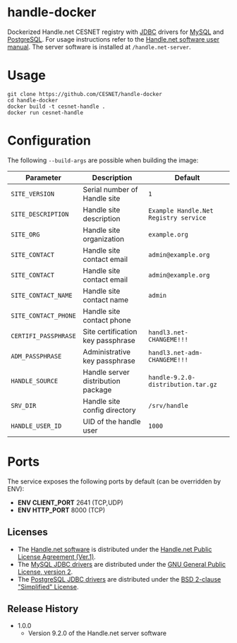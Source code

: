 # handle-docker
Dockerized Handle.net CESNET registry
with [JDBC](http://www.oracle.com/technetwork/java/javase/jdbc/index.html)
drivers for [MySQL](https://www.mysql.com/) and
[PostgreSQL](https://www.postgresql.org/). For usage instructions refer to the
[Handle.net software user manual](
https://www.handle.net/tech_manual/HN_Tech_Manual_8.pdf). The server software
is installed at ```/handle.net-server```.

# Usage

```
git clone https://github.com/CESNET/handle-docker
cd handle-docker
docker build -t cesnet-handle .
docker run cesnet-handle
```

# Configuration

The following `--build-args` are possible when building the image:

| Parameter                            | Description                               | Default                                                 |
| ------------------------------------ | ----------------------------------------- | ------------------------------------- |
| `SITE_VERSION`                       | Serial number of Handle site              | `1`                                   |                                   
| `SITE_DESCRIPTION`                   | Handle site description                   | `Example Handle.Net Registry service` |                   
| `SITE_ORG`                           | Handle site organization                  | `example.org`                         |
| `SITE_CONTACT`                       | Handle site contact email                 | `admin@example.org`                   |
| `SITE_CONTACT`                       | Handle site contact email                 | `admin@example.org`                   |
| `SITE_CONTACT_NAME`                  | Handle site contact name                  | `admin`                               |
| `SITE_CONTACT_PHONE`                 | Handle site contact phone                 |                                       |
| `CERTIFI_PASSPHRASE`                 | Site certification key passphrase         | `handl3.net-CHANGEME!!!`              |
| `ADM_PASSPHRASE`                     | Administrative key passphrase             | `handl3.net-adm-CHANGEME!!!`          |
| `HANDLE_SOURCE`                      | Handle server distribution package        | `handle-9.2.0-distribution.tar.gz`    |
| `SRV_DIR`                            | Handle site config directory              | `/srv/handle`                         |
| `HANDLE_USER_ID`                     | UID of the handle user                    | `1000`                                |

# Ports

The service exposes the following ports by default (can be overridden by ENV):

 * **ENV CLIENT_PORT** 2641 (TCP,UDP)
 * **ENV HTTP_PORT** 8000 (TCP)


## Licenses

* The [Handle.net software](https://handle.net/download_hnr.html)
is distributed under the
[Handle.net Public License Agreement (Ver.1)](
https://www.handle.net/HNRj/HNR-8-License.pdf).
* The [MySQL JDBC drivers](https://dev.mysql.com/downloads/connector/j/)
are distributed under the
[GNU General Public License, version 2](
https://www.gnu.org/licenses/old-licenses/gpl-2.0.html).
* The [PostgreSQL JDBC drivers](https://jdbc.postgresql.org/)
are distributed under the
[BSD 2-clause "Simplified" License](
https://jdbc.postgresql.org/about/license.html).

## Release History

* 1.0.0
    * Version 9.2.0 of the Handle.net server software


